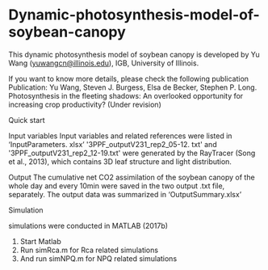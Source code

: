 # Dynamic-photosynthesis-model-of-soybean-canopy

This dynamic photosynthesis model of soybean canopy is developed by Yu Wang (yuwangcn@illinois.edu), IGB, University of Illinois. 

If you want to know more details, please check the following publication
Publication: Yu Wang, Steven J. Burgess, Elsa de Becker, Stephen P. Long. Photosynthesis in the fleeting shadows: An overlooked opportunity for increasing crop productivity?  (Under revision)

Quick start

Input variables
Input variables and related references were listed in ‘InputParameters. xlsx’
'3PPF_outputV231_rep2_05-12. txt' and '3PPF_outputV231_rep2_12-19.txt' were generated by the RayTracer (Song et al., 2013), which contains 3D leaf structure and light distribution. 

Output
The cumulative net CO2 assimilation of the soybean canopy of the whole day and every 10min were saved in the two output .txt file, separately. 
The output data was summarized in ‘OutputSummary.xlsx’ 

Simulation

simulations were conducted in MATLAB (2017b)
1.	Start Matlab
2.	Run simRca.m for Rca related simulations
3.	And run simNPQ.m for NPQ related simulations
